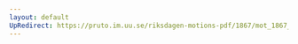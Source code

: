 ```yaml
---
layout: default
UpRedirect: https://pruto.im.uu.se/riksdagen-motions-pdf/1867/mot_1867__ak__204/mot_1867__ak__204-001.pdf
---
```

